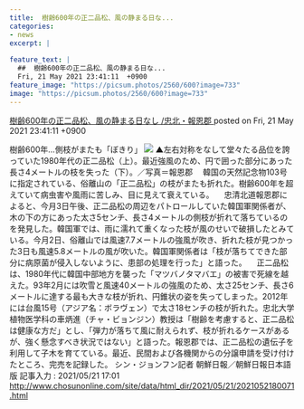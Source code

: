 ```yaml
---
title:  樹齢600年の正二品松、風の静まる日な...
categories:
- news
excerpt: |
  
feature_text: |
  ##  樹齢600年の正二品松、風の静まる日な...
  Fri, 21 May 2021 23:41:11  +0900
feature_image: "https://picsum.photos/2560/600?image=733"
image: "https://picsum.photos/2560/600?image=733"
---
```


[ 樹齢600年の正二品松、風の静まる日なし /忠北・報恩郡  ](https://lavender.5ch.net/test/read.cgi/news4plus/1621608071/)
posted on Fri, 21 May 2021 23:41:11  +0900

<!--more-->

樹齢600年…側枝がまたも「ぼきり」 ![](https://i.imgur.com/EpsuKLM.jpg) ▲左右対称をなして堂々たる品位を誇っていた1980年代の正二品松（上）。最近強風のため、円で囲った部分にあった長さ4メートルの枝を失った（下）。／写真＝報恩郡 　韓国の天然記念物103号に指定されている、俗離山の「正二品松」の枝がまたも折れた。樹齢600年を超えていて病虫害や風雨に苦しみ、目に見えて衰えている。 　忠清北道報恩郡によると、今月3日午後、正二品松の周辺をパトロールしていた韓国軍関係者が、木の下の方にあった太さ5センチ、長さ4メートルの側枝が折れて落ちているのを発見した。韓国軍では、雨に濡れて重くなった枝が風のせいで破損したとみている。今月2日、俗離山では風速7.7メートルの強風が吹き、折れた枝が見つかった3日も風速5.8メートルの風が吹いた。韓国軍関係者は「枝が落ちてできた部分に病原菌が侵入しないように、患部の処理を行った」と語った。 　正二品松は、1980年代に韓国中部地方を襲った「マツバノタマバエ」の被害で死線を越えた。93年2月には吹雪と風速40メートルの強風のため、太さ25センチ、長さ6メートルに達する最も大きな枝が折れ、円錐状の姿を失ってしまった。2012年には台風15号（アジア名：ボラヴェン）で太さ18センチの枝が折れた。忠北大学植物医学科の車炳進（チャ・ビョンジン）教授は「樹齢を考慮すると、正二品松は健康な方だ」とし、「弾力が落ちて風に耐えられず、枝が折れるケースがあるが、強く懸念すべき状況ではない」と語った。報恩郡では、正二品松の遺伝子を利用して子木を育てている。最近、民間および各機関からの分譲申請を受け付けたところ、完売を記録した。 シン・ジョンフン記者 朝鮮日報／朝鮮日報日本語版 記事入力 : 2021/05/21 17:01 http://www.chosunonline.com/site/data/html_dir/2021/05/21/2021052180071.html
